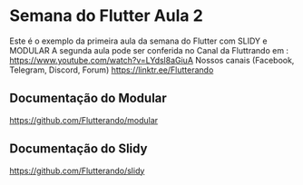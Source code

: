 # Semana do Flutter Aula 2

Este é o exemplo da primeira aula da semana do Flutter com SLIDY e MODULAR
A segunda aula pode ser conferida no Canal da Fluttrando em : https://www.youtube.com/watch?v=LYdsl8aGiuA
Nossos canais (Facebook, Telegram, Discord, Forum) https://linktr.ee/Flutterando

## Documentação do Modular
https://github.com/Flutterando/modular 
## Documentação do Slidy 
https://github.com/Flutterando/slidy

